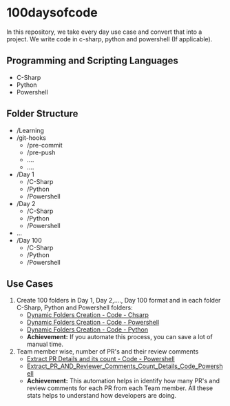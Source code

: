# 100daysofcode
In this repository, we take every day use case and convert that into a project. We write code in c-sharp, python and powershell (If applicable).

## Programming and Scripting Languages
- C-Sharp
- Python
- Powershell

## Folder Structure 
- /Learning
- /git-hooks
   - /pre-commit
   - /pre-push
   - ....
   - ....
- /Day 1
   - /C-Sharp
   - /Python
   - /Powershell
- /Day 2
   - /C-Sharp
   - /Python
   - /Powershell
- ...
- /Day 100  
   - /C-Sharp
   - /Python
   - /Powershell
 
## Use Cases
1. Create 100 folders in Day 1, Day 2,...., Day 100 format and in each folder C-Sharp, Python and Powershell folders:
   - [Dynamic Folders Creation - Code - Chsarp](https://github.com/nuthanm/100daysofcode/blob/main/Day%201/C-Sharp/Create-Dynamic-Folders.cs)
   - [Dynamic Folders Creation - Code - Powershell](https://github.com/nuthanm/100daysofcode/blob/main/Day%201/Powershell/create-dynamic-folders.ps1)
   - [Dynamic Folders Creation - Code - Python](https://github.com/nuthanm/100daysofcode/blob/main/Day%201/Python/create-dynamic-folders.py)
   - **Achievement:** If you automate this process, you can save a lot of manual time.
2. Team member wise, number of PR's and their review comments
   - [Extract PR Details and its count - Code - Powershell](https://github.com/nuthanm/100daysofcode/blob/main/Day%202/Powershell/Get-PR-Count-From-Each-Team-Member.ps1)
   - [Extract_PR_AND_Reviewer_Comments_Count_Details_Code_Powershell](https://github.com/nuthanm/100daysofcode/blob/main/Day%202/Powershell/Get-PR-and-Reviewers-Count-From-Each-Team-Member.ps1)
   - **Achievement:** This automation helps in identify how many PR's and review comments for each PR from each Team member. All these stats helps to understand how developers are doing.

      


